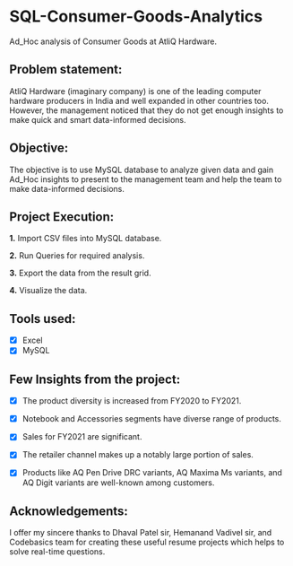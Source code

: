 # SQL-Consumer-Goods-Analytics
Ad_Hoc analysis of Consumer Goods at AtliQ Hardware.

##  Problem statement: 
AtliQ Hardware (imaginary company) is one of the leading computer hardware producers in India and well expanded in other countries too. However, the management noticed that they do not get enough insights to make quick and smart data-informed decisions.

## Objective: 
The objective is to use MySQL database to analyze given data and gain Ad_Hoc insights to present to the management team and help the team to make data-informed decisions.

##  Project Execution: 

 **1.** Import CSV files into MySQL database.
 
 **2.** Run Queries for required analysis.
 
 **3.** Export the data from the result grid.
 
 **4.** Visualize the data.

 ## Tools used:

- [x] Excel
- [x] MySQL

##  Few Insights from the project:

- [x] The product diversity is increased from FY2020 to FY2021.

- [x] Notebook and Accessories segments have diverse range of products.

- [x] Sales for FY2021 are significant.
      
- [x] The retailer channel makes up a notably large portion of sales.

- [x] Products like AQ Pen Drive DRC variants, AQ Maxima Ms variants, and AQ Digit variants are well-known among customers.

## Acknowledgements:
I offer my sincere thanks to Dhaval Patel sir, Hemanand Vadivel sir, and Codebasics team for creating these useful resume projects which helps to solve real-time questions.
